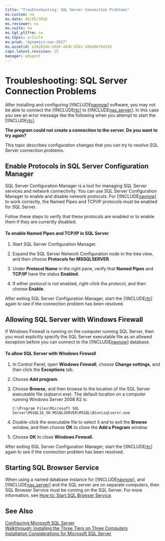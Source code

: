 ```yaml
---
title: "Troubleshooting: SQL Server Connection Problems"
ms.custom: na
ms.date: 06/05/2016
ms.reviewer: na
ms.suite: na
ms.tgt_pltfrm: na
ms.topic: article
ms-prod: "dynamics-nav-2017"
ms.assetid: e28202de-a9d4-44db-b5b1-a9be8674a53d
caps.latest.revision: 15
manager: edupont
---
```

# Troubleshooting: SQL Server Connection Problems
After installing and configuring [!INCLUDE[navnow](includes/navnow_md.md)] software, you may not be able to connect the [!INCLUDE[rtc](includes/rtc_md.md)] to [!INCLUDE[nav_server](includes/nav_server_md.md)]. In this case you see an error message like the following when you attempt to start the [!INCLUDE[rtc](includes/rtc_md.md)].  
  
 **The program could not create a connection to the server. Do you want to try again?**  
  
 This topic describes configuration changes that you can try to resolve SQL Server connection problems.  
  
## Enable Protocols in SQL Server Configuration Manager  
 SQL Server Configuration Manager is a tool for managing SQL Server services and network connectivity. You can use SQL Server Configuration Manager to enable and disable network protocols. For [!INCLUDE[navnow](includes/navnow_md.md)] to work correctly, the Named Pipes and TCP/IP protocols must be enabled for SQL Server.  
  
 Follow these steps to verify that these protocols are enabled or to enable them if they are currently disabled.  
  
#### To enable Named Pipes and TCP/IP in SQL Server  
  
1.  Start SQL Server Configuration Manager.  
  
2.  Expand the SQL Server Network Configuration node in the tree view, and then choose **Protocols for MSSQLSERVER**.  
  
3.  Under **Protocol Name** in the right pane, verify that **Named Pipes** and **TCP/IP** have the status **Enabled**.  
  
4.  If either protocol is not enabled, right-click the protocol, and then choose **Enable**.  
  
 After exiting SQL Server Configuration Manager, start the [!INCLUDE[rtc](includes/rtc_md.md)] again to see if the connection problem has been resolved.  
  
## Allowing SQL Server with Windows Firewall  
 If Windows Firewall is running on the computer running SQL Server, then you must explicitly specify the SQL Server executable file as an allowed exception before you can connect to the [!INCLUDE[navnow](includes/navnow_md.md)] database.  
  
#### To allow SQL Server with Windows Firewall  
  
1.  In Control Panel, open **Windows Firewall**, choose **Change settings**, and then click the **Exceptions** tab.  
  
2.  Choose **Add program**.  
  
3.  Choose **Browse**, and then browse to the location of the SQL Server executable file \(sqlservr.exe\). The default location on a computer running Windows Server 2008 R2 is:  
  
    ```  
    C:\Program Files\Microsoft SQL Server\MSSQL10_50.MSSQLSERVER\MSSQL\Binn\sqlservr.exe  
    ```  
  
4.  Double-click the executable file to select it and to exit the **Browse** window, and then choose **OK** to close the **Add a Program** window.  
  
5.  Choose **OK** to close **Windows Firewall**.  
  
 After exiting SQL Server Configuration Manager, start the [!INCLUDE[rtc](includes/rtc_md.md)] again to see if the connection problem has been resolved.  
  
## Starting SQL Browser Service  
 When using a named database instance for [!INCLUDE[navnow](includes/navnow_md.md)], and [!INCLUDE[nav_server](includes/nav_server_md.md)] and the SQL server are on separate computers, then SQL Browser Service must be running on the SQL Server. For more information, see [How to: Start SQL Browser Service](How-to--Start%20SQL%20Browser%20Service.md).  
  
## See Also  
 [Configuring Microsoft SQL Server](Configuring-Microsoft-SQL-Server.md)   
 [Walkthrough: Installing the Three Tiers on Three Computers](Walkthrough:%20Installing%20the%20Three%20Tiers%20on%20Three%20Computers.md)   
 [Installation Considerations for Microsoft SQL Server](Installation-Considerations-for-Microsoft-SQL-Server.md)